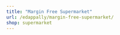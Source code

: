 ```yaml
---
title: "Margin Free Supermarket"
url: /edappally/margin-free-supermarket/
shop: supermarket
---
```

